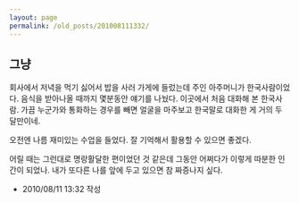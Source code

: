 ```yaml
---
layout: page
permalink: /old_posts/201008111332/
---
```


## 그냥

회사에서 저녁을 먹기 싫어서 밥을 사러 가게에 들렀는데 주인 아주머니가 한국사람이었다. 음식을 받아나올 때까지 몇분동안 얘기를 나눴다. 이곳에서 처음 대화해 본 한국사람. 가끔 누군가와 통화하는 경우를 빼면 얼굴을 마주보고 한국말로 대화한 게 거의 두 달만이네.

오전엔 나름 재미있는 수업을 들었다. 잘 기억해서 활용할 수 있으면 좋겠다.

어릴 때는 그런대로 명랑활달한 편이었던 것 같은데 그동안 어쩌다가 이렇게 따분한 인간이 되었나. 내가 또다른 나를 앞에 두고 있으면 참 짜증나지 싶다.





- 2010/08/11 13:32 작성